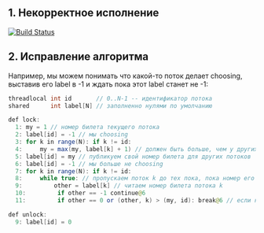 ## 1. Некорректное исполнение
[![Build Status](https://travis-ci.com/ITMO-MPP-2017/lamport-lock-fail-<your_GitHub_account>.svg?token=B2yLGFz6qwxKVjbLm9Ak&branch=master)](https://travis-ci.com/ITMO-MPP-2017/lamport-lock-fail-<your_GitHub_account>)


## 2. Исправление алгоритма
Например, мы можем понимать что какой-то поток делает choosing, выставив его label в -1 и ждать пока этот label станет не -1:

```java
threadlocal int id       // 0..N-1 -- идентификатор потока
shared      int label[N] // заполненно нулями по умолчанию

def lock:
  1: my = 1 // номер билета текущего потока
  2: label[id] = -1 // мы choosing
  3: for k in range(N): if k != id:
  4:     my = max(my, label[k] + 1) // должен быть больше, чем у других
  5: label[id] = my // публикуем свой номер билета для других потоков
  6: label[id] = -1 // мы больше не choosing
  7: for k in range(N): if k != id:
  8:     while true: // пропускаем поток k до тех пока, пока номер его билета меньше
  9:         other = label[k] // читаем номер билета потока k
  10:         if other == -1 continue@6
  11:         if other == 0 or (other, k) > (my, id): break@6 // если номер его билета меньше, перестаем ждать  

def unlock:
  9: label[id] = 0
```